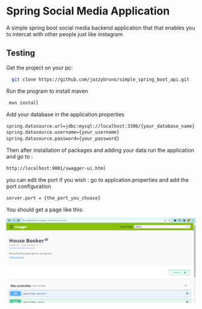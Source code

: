 # Spring Social Media Application

A simple spring boot social media backend application that
that enables you to intercat with other people just like instagram

## Testing

Get the project on your pc:
```bash
  git clone https://github.com/jazzybruno/simple_spring_boot_api.git
```

Run the program to install maven
```bash
 mvn install 
```

Add your database in the application.properties
```bash
spring.datasource.url=jdbc:mysql://localhost:3306/{your_database_name}
spring.datasource.username={your_username}
spring.datasource.password={your_password}
```

Then after installation of packages and adding your data
run the application and go to :
```bash
http://localhost:9001/swagger-ui.html
```

you can edit the port if you wish :
go to applcation.properties and add the port configuration
```bash
server.port = {the_port_you_choose}
```

You should get a page like this:

![Screenshot 2023-02-19 103141.png](src%2Fmain%2Fresources%2Fimages%2FScreenshot%202023-02-19%20103141.png)